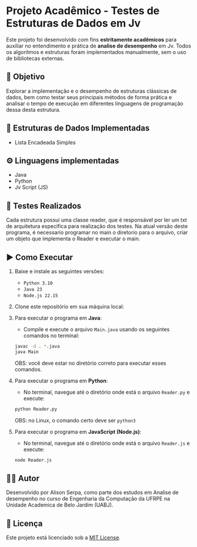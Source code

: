 # Projeto Acadêmico - Testes de Estruturas de Dados em Jv

Este projeto foi desenvolvido com fins **estritamente acadêmicos** para auxiliar no entendimento e prática de **analise de desempenho** em Jv. Todos os algoritmos e estruturas foram implementados manualmente, sem o uso de bibliotecas externas.

## 📘 Objetivo

Explorar a implementação e o desempenho de estruturas clássicas de dados, bem como testar seus principais métodos de forma prática e analisar o tempo de execução em diferentes linguagens de programação dessa desta estrutura.

## 🧱 Estruturas de Dados Implementadas

- Lista Encadeada Simples

## ⚙️ Linguagens implementadas

- Java
- Python
- Jv Script (JS)

## 🧪 Testes Realizados

Cada estrutura possui uma classe reader, que é responsável por ler um txt de arquitetura especifica para realização dos testes.
Na atual versão deste programa, é necessario programar no main o diretorio para o arquivo, criar um objeto que implementa o Reader e executar o main.

## ▶️ Como Executar

1. Baixe e instale as seguintes versões:

   * `Python 3.10`
   * `Java 23`
   * `Node.js 22.15`

2. Clone este repositório em sua máquina local:
3. Para executar o programa em **Java**:

   * Compile e execute o arquivo `Main.java` usando os seguintes comandos no terminal:

   ```bash
   javac -d . *.java
   java Main
   ```

   OBS: você deve estar no diretório correto para executar esses comandos.

4. Para executar o programa em **Python**:

   * No terminal, navegue até o diretório onde está o arquivo `Reader.py` e execute:

   ```bash
   python Reader.py
   ```
  
   OBS: no Linux, o comando certo deve ser `python3`

5. Para executar o programa em **JavaScript (Node.js)**:

   * No terminal, navegue até o diretório onde está o arquivo `Reader.js` e execute:

   ```bash
   node Reader.js
   ```


## 👨‍💻 Autor

Desenvolvido por Alison Serpa, como parte dos estudos em Analise de desempenho no curso de Engenharia da Computação da UFRPE na Unidade Academica de Belo Jardim (UABJ).

## 📄 Licença

Este projeto está licenciado sob a [MIT License](LICENSE).
